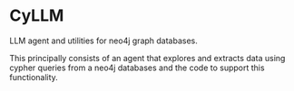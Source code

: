 # CyLLM

LLM agent and utilities for neo4j graph databases.

This principally consists of an agent that explores and extracts data using cypher queries from a neo4j databases and the code to support this functionality.

